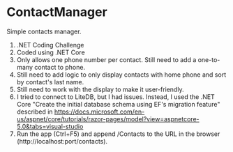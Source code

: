 # ContactManager
Simple contacts manager. 

1. .NET Coding Challenge
2. Coded using .NET Core
3. Only allows one phone number per contact. Still need to add a one-to-many contact to phone.
4. Still need to add logic to only display contacts with home phone and sort by contact's last name.
5. Still need to work with the display to make it user-friendly.
6. I tried to connect to LiteDB, but I had issues. Instead, I used the .NET Core "Create the initial database schema using EF's migration feature" described in https://docs.microsoft.com/en-us/aspnet/core/tutorials/razor-pages/model?view=aspnetcore-5.0&tabs=visual-studio
7. Run the app (Ctrl+F5) and append /Contacts to the URL in the browser (http://localhost:port/contacts).

